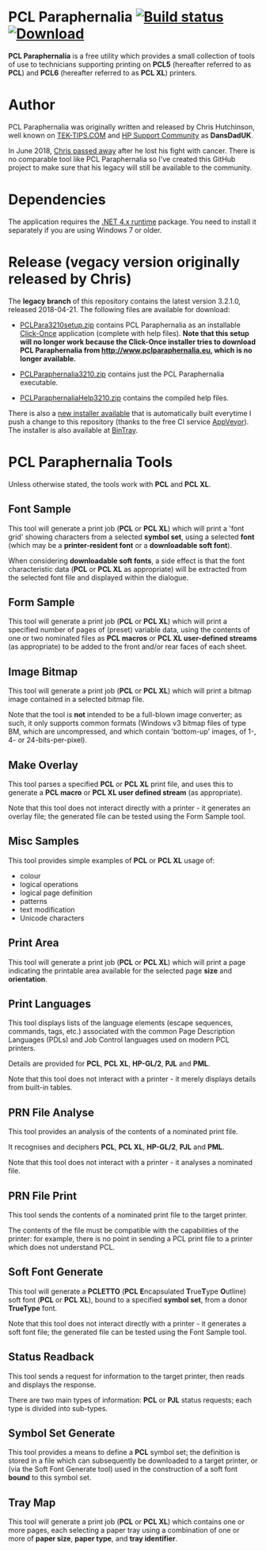 # PCL Paraphernalia [![Build status](https://ci.appveyor.com/api/projects/status/qa5bqc2ji857929t/branch/master?svg=true)](https://ci.appveyor.com/project/michaelknigge/pclparaphernalia) [ ![Download](https://api.bintray.com/packages/michaelknigge/PCL-Paraphernalia/PCL-Paraphernalia-Setup/images/download.svg?version=3.2.1.0) ](https://bintray.com/michaelknigge/PCL-Paraphernalia/PCL-Paraphernalia-Setup/3.2.1.0/link)
**PCL Paraphernalia** is a free utility which provides a small collection of tools of use to technicians supporting printing on **PCL5** (hereafter referred to as **PCL**) and **PCL6** (hereafter referred to as **PCL XL**) printers.

# Author
PCL Paraphernalia was originally written and released by Chris Hutchinson, well known 
on [TEK-TIPS.COM](https://www.tek-tips.com)
and [HP Support Community](https://h30434.www3.hp.com/t5/Meet-the-Experts/dansdaduk/ba-p/5451499) as **DansDadUK**. 

In June 2018, [Chris passed away](https://h30434.www3.hp.com/t5/LaserJet-Printing/DansDadUK/m-p/6853128#M354567) after he lost his fight with cancer. There is no comparable tool like PCL Paraphernalia
so I've created this GitHub project to make sure that his legacy will still be available to the community.

# Dependencies
The application requires the [.NET 4.x runtime](https://www.microsoft.com/en-us/download/details.aspx?id=17718) package. You need to install it separately if you are using Windows 7 or older.

# Release (vegacy version originally released by Chris)
The **legacy branch** of this repository contains the latest version 3.2.1.0, released 2018-04-21. The following files are available for download:

 - [PCLPara3210setup.zip](https://github.com/michaelknigge/pclparaphernalia/raw/legacy/PCLPara3210setup.zip) contains PCL Paraphernalia as an installable [Click-Once](https://en.wikipedia.org/wiki/ClickOnce) application (complete with help files). 
 **Note that this setup will no longer work because the Click-Once installer tries to download PCL Paraphernalia from http://www.pclparaphernalia.eu, which is no longer available.**

 - [PCLParaphernalia3210.zip](https://github.com/michaelknigge/pclparaphernalia/raw/legacy/PCLParaphernalia3210.zip) contains just the PCL Paraphernalia executable.

 - [PCLParaphernaliaHelp3210.zip](https://github.com/michaelknigge/pclparaphernalia/raw/legacy/PCLParaphernaliaHelp3210.zip) contains the compiled help files.

There is also a [new installer available](https://ci.appveyor.com/project/michaelknigge/pclparaphernalia/build/artifacts) that is automatically built everytime I push a change to
this repository (thanks to the free CI service [AppVeyor](https://www.appveyor.com/)). The installer is also available at [BinTray](https://bintray.com/michaelknigge/PCL-Paraphernalia/PCL-Paraphernalia-Setup).

# PCL Paraphernalia Tools
Unless otherwise stated, the tools work with **PCL** and **PCL XL**.

## Font Sample
This tool will generate a print job (**PCL** or **PCL XL**) which will print a 'font grid' showing characters from a selected **symbol set**, using a selected **font** (which may be a **printer-resident font** or a **downloadable soft font**).

When considering **downloadable soft fonts**, a side effect is that the font characteristic data (**PCL** or **PCL XL** as appropriate) will be extracted from the selected font file and displayed within the dialogue.
	
## Form Sample
This tool will generate a print job (**PCL** or **PCL XL**) which will print a specified number of pages of (preset) variable data, using the contents of one or two nominated files as **PCL macros** or **PCL XL user-defined streams** (as appropriate) to be added to the front and/or rear faces of each sheet.

## Image Bitmap
This tool will generate a print job (**PCL** or **PCL XL**) which will print a bitmap image contained in a selected bitmap file.

Note that the tool is **not** intended to be a full-blown image converter; as such, it only supports common formats (Windows v3 bitmap files of type BM, which are uncompressed, and which contain 'bottom-up' images, of 1-, 4- or 24-bits-per-pixel).

## Make Overlay
This tool parses a specified **PCL** or **PCL XL** print file, and uses this to generate a **PCL macro** or **PCL XL user defined stream** (as appropriate).

Note that this tool does not interact directly with a printer - it generates an overlay file; the generated file can be tested using the Form Sample tool.

## Misc Samples
This tool provides simple examples of **PCL** or **PCL XL** usage of:

 - colour
 - logical operations
 - logical page definition
 - patterns
 - text modification
 - Unicode characters

## Print Area
This tool will generate a print job (**PCL** or **PCL XL**) which will print a page indicating the printable area available for the selected page **size** and **orientation**.

## Print Languages
This tool displays lists of the language elements (escape sequences, commands, tags, etc.) associated with the common Page Description Languages (PDLs) and Job Control languages used on modern PCL printers.

Details are provided for **PCL**, **PCL XL**, **HP-GL/2**, **PJL** and **PML**.

Note that this tool does not interact with a printer - it merely displays details from built-in tables.

## PRN File Analyse
This tool provides an analysis of the contents of a nominated print file.

It recognises and deciphers **PCL**, **PCL XL**, **HP-GL/2**, **PJL** and **PML**.

Note that this tool does not interact with a printer - it analyses a nominated file.

## PRN File Print
This tool sends the contents of a nominated print file to the target printer.

The contents of the file must be compatible with the capabilities of the printer: for example, there is no point in sending a PCL print file to a printer which does not understand PCL.

## Soft Font Generate
This tool will generate a **PCLETTO** (**PCL**  **E**ncapsulated **T**rue**T**ype **O**utline) soft font (**PCL** or **PCL XL**), bound to a specified **symbol set**, from a donor **TrueType** font.

Note that this tool does not interact directly with a printer - it generates a soft font file; the generated file can be tested using the Font Sample tool.

## Status Readback
This tool sends a request for information to the target printer, then reads and displays the response.

There are two main types of information: **PCL** or **PJL** status requests; each type is divided into sub-types.

## Symbol Set Generate
This tool provides a means to define a **PCL** symbol set; the definition is stored in a file which can subsequently be downloaded to a target printer, or (via the Soft Font Generate tool) used in the construction of a soft font **bound** to this symbol set.

## Tray Map
This tool will generate a print job (**PCL** or **PCL XL**) which contains one or more pages, each selecting a paper tray using a combination of one or more of **paper size**, **paper type**, and **tray identifier**.
